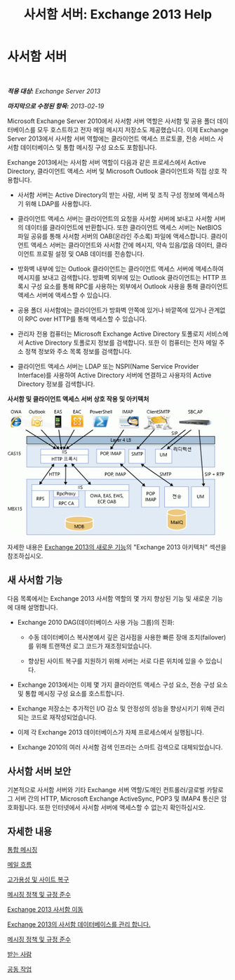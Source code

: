 ﻿---
title: '사서함 서버: Exchange 2013 Help'
TOCTitle: 사서함 서버
ms:assetid: 1aacc1c9-c81b-47d4-b222-ee73956cf968
ms:mtpsurl: https://technet.microsoft.com/ko-kr/library/JJ150491(v=EXCHG.150)
ms:contentKeyID: 50482591
ms.date: 01/10/2018
mtps_version: v=EXCHG.150
ms.translationtype: HT
---

# 사서함 서버

 

_**적용 대상:** Exchange Server 2013_

_**마지막으로 수정된 항목:** 2013-02-19_

Microsoft Exchange Server 2010에서 사서함 서버 역할은 사서함 및 공용 폴더 데이터베이스를 모두 호스트하고 전자 메일 메시지 저장소도 제공했습니다. 이제 Exchange Server 2013에서 사서함 서버 역할에는 클라이언트 액세스 프로토콜, 전송 서비스 사서함 데이터베이스 및 통합 메시징 구성 요소도 포함됩니다.

Exchange 2013에서는 사서함 서버 역할이 다음과 같은 프로세스에서 Active Directory, 클라이언트 액세스 서버 및 Microsoft Outlook 클라이언트와 직접 상호 작용합니다.

  - 사서함 서버는 Active Directory의 받는 사람, 서버 및 조직 구성 정보에 액세스하기 위해 LDAP를 사용합니다.

  - 클라이언트 액세스 서버는 클라이언트의 요청을 사서함 서버에 보내고 사서함 서버의 데이터를 클라이언트에 반환합니다. 또한 클라이언트 액세스 서버는 NetBIOS 파일 공유를 통해 사서함 서버의 OAB(온라인 주소록) 파일에 액세스합니다. 클라이언트 액세스 서버는 클라이언트와 사서함 간에 메시지, 약속 있음/없음 데이터, 클라이언트 프로필 설정 및 OAB 데이터를 전송합니다.

  - 방화벽 내부에 있는 Outlook 클라이언트는 클라이언트 액세스 서버에 액세스하여 메시지를 보내고 검색합니다. 방화벽 외부에 있는 Outlook 클라이언트는 HTTP 프록시 구성 요소를 통해 RPC를 사용하는 외부에서 Outlook 사용을 통해 클라이언트 액세스 서버에 액세스할 수 있습니다.

  - 공용 폴더 사서함에는 클라이언트가 방화벽 안쪽에 있거나 바깥쪽에 있거나 관계없이 RPC over HTTP를 통해 액세스할 수 있습니다.

  - 관리자 전용 컴퓨터는 Microsoft Exchange Active Directory 토폴로지 서비스에서 Active Directory 토폴로지 정보를 검색합니다. 또한 이 컴퓨터는 전자 메일 주소 정책 정보와 주소 목록 정보를 검색합니다.

  - 클라이언트 액세스 서버는 LDAP 또는 NSPI(Name Service Provider Interface)를 사용하여 Active Directory 서버에 연결하고 사용자의 Active Directory 정보를 검색합니다.

**사서함 및 클라이언트 액세스 서버 상호 작용 및 아키텍처**

![클라이언트 액세스 및 사서함 서버 상호 작용](images/JJ150491.d14577bf-14f9-40fa-bd49-a92932eb003a(EXCHG.150).gif "클라이언트 액세스 및 사서함 서버 상호 작용")

자세한 내용은 [Exchange 2013의 새로운 기능](what-s-new-in-exchange-2013-exchange-2013-help.md)의 "Exchange 2013 아키텍처" 섹션을 참조하십시오.

## 새 사서함 기능

다음 목록에서는 Exchange 2013 사서함 역할의 몇 가지 향상된 기능 및 새로운 기능에 대해 설명합니다.

  - Exchange 2010 DAG(데이터베이스 사용 가능 그룹)의 진화:
    
      - 수동 데이터베이스 복사본에서 깊은 검사점을 사용한 빠른 장애 조치(failover)를 위해 트랜잭션 로그 코드가 재조정되었습니다.
    
      - 향상된 사이트 복구를 지원하기 위해 서버는 서로 다른 위치에 있을 수 있습니다.

  - Exchange 2013에서는 이제 몇 가지 클라이언트 액세스 구성 요소, 전송 구성 요소 및 통합 메시징 구성 요소를 호스트합니다.

  - Exchange 저장소는 추가적인 I/O 감소 및 안정성의 성능을 향상시키기 위해 관리되는 코드로 재작성되었습니다.

  - 이제 각 Exchange 2013 데이터베이스가 자체 프로세스에서 실행됩니다.

  - Exchange 2010의 여러 사서함 검색 인프라는 스마트 검색으로 대체되었습니다.

## 사서함 서버 보안

기본적으로 사서함 서버와 기타 Exchange 서버 역할/도메인 컨트롤러/글로벌 카탈로그 서버 간의 HTTP, Microsoft Exchange ActiveSync, POP3 및 IMAP4 통신은 암호화됩니다. 또한 인터넷에서 사서함 서버에 액세스할 수 없는지 확인하십시오.

## 자세한 내용

[통합 메시징](unified-messaging-exchange-2013-help.md)

[메일 흐름](mail-flow-exchange-2013-help.md)

[고가용성 및 사이트 복구](high-availability-and-site-resilience-exchange-2013-help.md)

[메시징 정책 및 규정 준수](messaging-policy-and-compliance-exchange-2013-help.md)

[Exchange 2013 사서함 이동](mailbox-moves-in-exchange-2013-exchange-2013-help.md)

[Exchange 2013의 사서함 데이터베이스를 관리 합니다.](manage-mailbox-databases-in-exchange-2013-exchange-2013-help.md)

[메시징 정책 및 규정 준수](messaging-policy-and-compliance-exchange-2013-help.md)

[받는 사람](recipients-exchange-2013-help.md)

[공동 작업](collaboration-exchange-2013-help.md)

